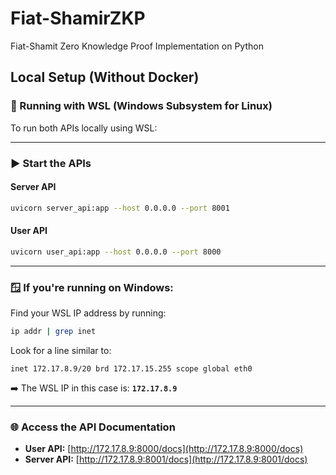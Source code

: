 # Fiat-ShamirZKP
Fiat-Shamit Zero Knowledge Proof Implementation on Python


## Local Setup (Without Docker)

### 🐧 Running with WSL (Windows Subsystem for Linux)

To run both APIs locally using WSL:

---

### ▶️ Start the APIs

#### **Server API**
```bash
uvicorn server_api:app --host 0.0.0.0 --port 8001
```

#### **User API**
```bash
uvicorn user_api:app --host 0.0.0.0 --port 8000
```

---

### 🪟 If you're running on **Windows**:

Find your WSL IP address by running:
```bash
ip addr | grep inet
```

Look for a line similar to:
```
inet 172.17.8.9/20 brd 172.17.15.255 scope global eth0
```
➡️ The WSL IP in this case is: **`172.17.8.9`**

---

### 🌐 Access the API Documentation

- **User API:** [http://172.17.8.9:8000/docs](http://172.17.8.9:8000/docs)  
- **Server API:** [http://172.17.8.9:8001/docs](http://172.17.8.9:8001/docs)
